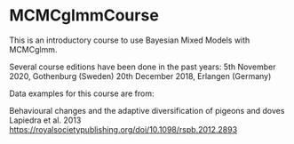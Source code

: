 # MCMCglmmCourse

This is an introductory course to use Bayesian Mixed Models with MCMCglmm.

Several course editions have been done in the past years:
5th November 2020, Gothenburg (Sweden) 
20th December 2018, Erlangen (Germany)

Data examples for this course are from:

Behavioural changes and the adaptive diversification of pigeons and doves
Lapiedra et al. 2013
https://royalsocietypublishing.org/doi/10.1098/rspb.2012.2893